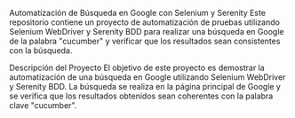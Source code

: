 Automatización de Búsqueda en Google con Selenium y Serenity
Este repositorio contiene un proyecto de automatización de pruebas utilizando Selenium WebDriver y Serenity BDD para realizar una búsqueda en Google de la palabra "cucumber" y verificar que los resultados sean consistentes con la búsqueda.

Descripción del Proyecto
El objetivo de este proyecto es demostrar la automatización de una búsqueda en Google utilizando Selenium WebDriver y Serenity BDD. La búsqueda se realiza en la página principal de Google y se verifica que los resultados obtenidos sean coherentes con la palabra clave "cucumber".

